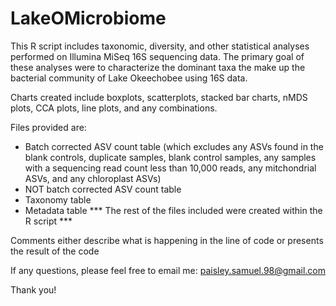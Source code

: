 # LakeOMicrobiome

This R script includes taxonomic, diversity, and other statistical analyses performed on Illumina MiSeq 16S sequencing data.
The primary goal of these analyses were to characterize the dominant taxa the make up the bacterial community of Lake Okeechobee using 16S data.

Charts created include boxplots, scatterplots, stacked bar charts, nMDS plots, CCA plots, line plots, and any combinations.

Files provided are:
- Batch corrected ASV count table (which excludes any ASVs found in the blank controls, duplicate samples, blank control samples, any samples with a 
sequencing read count less than 10,000 reads, any mitchondrial ASVs, and any chloroplast ASVs)
- NOT batch corrected ASV count table
- Taxonomy table
- Metadata table
*** The rest of the files included were created within the R script ***

Comments either describe what is happening in the line of code or presents the result of the code

If any questions, please feel free to email me:
paisley.samuel.98@gmail.com


Thank you!
